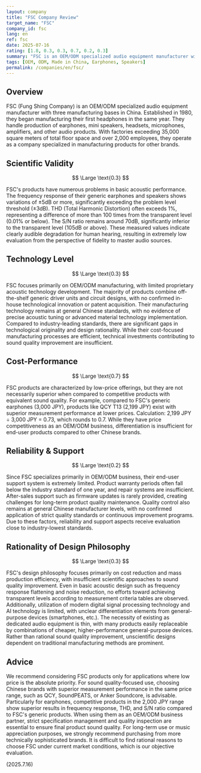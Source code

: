 ```yaml
---
layout: company
title: "FSC Company Review"
target_name: "FSC"
company_id: fsc
lang: en
ref: fsc
date: 2025-07-16
rating: [1.8, 0.3, 0.3, 0.7, 0.2, 0.3]
summary: "FSC is an OEM/ODM specialized audio equipment manufacturer with manufacturing bases in China. They offer generic products like earphones and speakers at low prices, but their technology level and audio quality fall significantly below industry standards."
tags: [OEM, ODM, Made in China, Earphones, Speakers]
permalink: /companies/en/fsc/
---
```


## Overview

FSC (Fung Shing Company) is an OEM/ODM specialized audio equipment manufacturer with three manufacturing bases in China. Established in 1980, they began manufacturing their first headphones in the same year. They handle production of earphones, mini speakers, headsets, microphones, amplifiers, and other audio products. With factories exceeding 35,000 square meters of total floor space and over 2,000 employees, they operate as a company specialized in manufacturing products for other brands.

## Scientific Validity

$$ \Large \text{0.3} $$

FSC's products have numerous problems in basic acoustic performance. The frequency response of their generic earphones and speakers shows variations of ±5dB or more, significantly exceeding the problem level threshold (±3dB). THD (Total Harmonic Distortion) often exceeds 1%, representing a difference of more than 100 times from the transparent level (0.01% or below). The S/N ratio remains around 70dB, significantly inferior to the transparent level (105dB or above). These measured values indicate clearly audible degradation for human hearing, resulting in extremely low evaluation from the perspective of fidelity to master audio sources.

## Technology Level

$$ \Large \text{0.3} $$

FSC focuses primarily on OEM/ODM manufacturing, with limited proprietary acoustic technology development. The majority of products combine off-the-shelf generic driver units and circuit designs, with no confirmed in-house technological innovation or patent acquisition. Their manufacturing technology remains at general Chinese standards, with no evidence of precise acoustic tuning or advanced material technology implementation. Compared to industry-leading standards, there are significant gaps in technological originality and design rationality. While their cost-focused manufacturing processes are efficient, technical investments contributing to sound quality improvement are insufficient.

## Cost-Performance

$$ \Large \text{0.7} $$

FSC products are characterized by low-price offerings, but they are not necessarily superior when compared to competitive products with equivalent sound quality. For example, compared to FSC's generic earphones (3,000 JPY), products like QCY T13 (2,199 JPY) exist with superior measurement performance at lower prices. Calculation: 2,199 JPY ÷ 3,000 JPY = 0.73, which rounds to 0.7. While they have price competitiveness as an OEM/ODM business, differentiation is insufficient for end-user products compared to other Chinese brands.

## Reliability & Support

$$ \Large \text{0.2} $$

Since FSC specializes primarily in OEM/ODM business, their end-user support system is extremely limited. Product warranty periods often fall below the industry standard of one year, and repair systems are insufficient. After-sales support such as firmware updates is rarely provided, creating challenges for long-term product quality maintenance. Quality control also remains at general Chinese manufacturer levels, with no confirmed application of strict quality standards or continuous improvement programs. Due to these factors, reliability and support aspects receive evaluation close to industry-lowest standards.

## Rationality of Design Philosophy

$$ \Large \text{0.3} $$

FSC's design philosophy focuses primarily on cost reduction and mass production efficiency, with insufficient scientific approaches to sound quality improvement. Even in basic acoustic design such as frequency response flattening and noise reduction, no efforts toward achieving transparent levels according to measurement criteria tables are observed. Additionally, utilization of modern digital signal processing technology and AI technology is limited, with unclear differentiation elements from general-purpose devices (smartphones, etc.). The necessity of existing as dedicated audio equipment is thin, with many products easily replaceable by combinations of cheaper, higher-performance general-purpose devices. Rather than rational sound quality improvement, unscientific designs dependent on traditional manufacturing methods are prominent.

## Advice

We recommend considering FSC products only for applications where low price is the absolute priority. For sound quality-focused use, choosing Chinese brands with superior measurement performance in the same price range, such as QCY, SoundPEATS, or Anker Soundcore, is advisable. Particularly for earphones, competitive products in the 2,000 JPY range show superior results in frequency response, THD, and S/N ratio compared to FSC's generic products. When using them as an OEM/ODM business partner, strict specification management and quality inspection are essential to ensure final product sound quality. For long-term use or music appreciation purposes, we strongly recommend purchasing from more technically sophisticated brands. It is difficult to find rational reasons to choose FSC under current market conditions, which is our objective evaluation.

(2025.7.16)